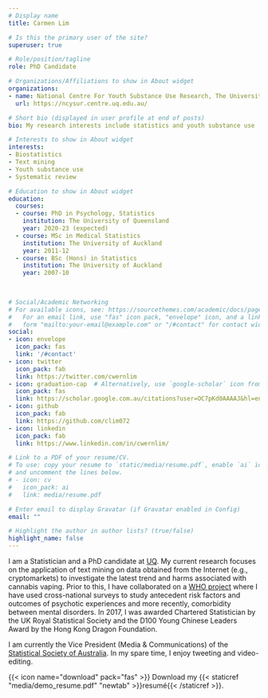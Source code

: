 ```yaml
---
# Display name
title: Carmen Lim

# Is this the primary user of the site?
superuser: true

# Role/position/tagline
role: PhD Candidate

# Organizations/Affiliations to show in About widget
organizations:
- name: National Centre For Youth Substance Use Research, The University of Queensland
  url: https://ncysur.centre.uq.edu.au/ 

# Short bio (displayed in user profile at end of posts)
bio: My research interests include statistics and youth substance use 

# Interests to show in About widget
interests:
- Biostatistics
- Text mining
- Youth substance use
- Systematic review

# Education to show in About widget
education:
  courses:
  - course: PhD in Psychology, Statistics
    institution: The University of Queensland
    year: 2020-23 (expected)
  - course: MSc in Medical Statistics
    institution: The University of Auckland
    year: 2011-12
  - course: BSc (Hons) in Statistics
    institution: The University of Auckland
    year: 2007-10
  
  

# Social/Academic Networking
# For available icons, see: https://sourcethemes.com/academic/docs/page-builder/#icons
#   For an email link, use "fas" icon pack, "envelope" icon, and a link in the
#   form "mailto:your-email@example.com" or "/#contact" for contact widget.
social:
- icon: envelope
  icon_pack: fas
  link: '/#contact'
- icon: twitter
  icon_pack: fab
  link: https://twitter.com/cwernlim
- icon: graduation-cap  # Alternatively, use `google-scholar` icon from `ai` icon pack
  icon_pack: fas
  link: https://scholar.google.com.au/citations?user=OC7pKd0AAAAJ&hl=en&oi=ao
- icon: github
  icon_pack: fab
  link: https://github.com/clim072
- icon: linkedin
  icon_pack: fab
  link: https://www.linkedin.com/in/cwernlim/

# Link to a PDF of your resume/CV.
# To use: copy your resume to `static/media/resume.pdf`, enable `ai` icons in `params.toml`, 
# and uncomment the lines below.
# - icon: cv
#   icon_pack: ai
#   link: media/resume.pdf

# Enter email to display Gravatar (if Gravatar enabled in Config)
email: ""

# Highlight the author in author lists? (true/false)
highlight_name: false
---
```


I am a Statistician and a PhD candidate at [UQ](https://ncysur.centre.uq.edu.au/). My current research focuses on the application of text mining on data obtained from the Internet (e.g., cryptomarkets) to investigate the latest trend and harms associated with cannabis vaping. Prior to this, I have collaborated on a [WHO project](https://www.hcp.med.harvard.edu/wmh/) where I have used cross-national surveys to study antecedent risk factors and outcomes of psychotic experiences and more recently, comorbidity between mental disorders. In 2017, I was awarded Chartered Statistician by the UK Royal Statistical Society and the D100 Young Chinese Leaders Award by the Hong Kong Dragon Foundation. 

I am currently the Vice President (Media & Communications) of the [Statistical Society of Australia](https://statsoc.org.au/).  In my spare time, I enjoy tweeting and video-editing.   

 {{< icon name="download" pack="fas" >}} Download my {{< staticref "media/demo_resume.pdf" "newtab" >}}resumé{{< /staticref >}}.
